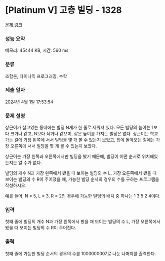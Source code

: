 # [Platinum V] 고층 빌딩 - 1328 

[문제 링크](https://www.acmicpc.net/problem/1328) 

### 성능 요약

메모리: 45444 KB, 시간: 560 ms

### 분류

조합론, 다이나믹 프로그래밍, 수학

### 제출 일자

2024년 4월 1일 17:53:54

### 문제 설명

<p>상근이가 살고있는 동네에는 빌딩 N개가 한 줄로 세워져 있다. 모든 빌딩의 높이는 1보다 크거나 같고, N보다 작거나 같으며, 같은 높이를 가지는 빌딩은 없다. 상근이는 학교 가는 길에 가장 왼쪽에 서서 빌딩을 몇 개 볼 수 있는지 보았고, 집에 돌아오는 길에는 가장 오른쪽에 서서 빌딩을 몇 개 볼 수 있는지 보았다.</p>

<p>상근이는 가장 왼쪽과 오른쪽에서만 빌딩을 봤기 때문에, 빌딩이 어떤 순서로 위치해있는지는 알 수가 없다.</p>

<p>빌딩의 개수 N과 가장 왼쪽에서 봤을 때 보이는 빌딩의 수 L, 가장 오른쪽에서 봤을 때 보이는 빌딩의 수 R이 주어졌을 때, 가능한 빌딩 순서의 경우의 수를 구하는 프로그램을 작성하시오.</p>

<p>예를 들어, N = 5, L = 3, R = 2인 경우에 가능한 빌딩의 배치 중 하나는 1 3 5 2 4이다.</p>

### 입력 

 <p>첫째 줄에 빌딩의 개수 N과 가장 왼쪽에서 봤을 때 보이는 빌딩의 수 L, 가장 오른쪽에서 봤을 때 보이는 빌딩의 수 R이 주어진다.</p>

### 출력 

 <p>첫째 줄에 가능한 빌딩 순서의 경우의 수를 1000000007로 나눈 나머지를 출력한다.</p>

